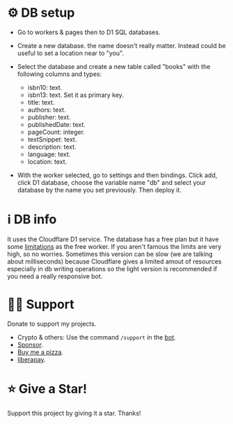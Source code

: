 
# ⚙️ DB setup 
- Go to workers & pages then to D1 SQL databases.
- Create a new database. the name doesn't really matter. Instead could be useful to set a location near to "you".
- Select the database and create a new table called "books" with the following columns and types:
    - isbn10: text.
    - isbn13: text. Set it as primary key.
    - title: text.
    - authors: text.
    - publisher: text.
    - publishedDate: text.
    - pageCount: integer.
    - textSnippet: text.
    - description: text.
    - language: text.
    - location: text.

- With the worker selected, go to settings and then bindings. Click add, click D1 database, choose the variable name "db" and select your database by the name you set previously. Then deploy it.

# ℹ️ DB info 
It uses the Cloudflare D1 service. The database has a free plan but it have some [limitations](https://developers.cloudflare.com/d1/platform/limits/) as the free worker. If you aren't famous the limits are very high, so no worries. Sometimes this version can be slow (we are talking about milliseconds) because Cloudflare gives a limited amout of resources especially in db writing operations so the light version is recommended if you need a really responsive bot.

# 🫶🏼 Support 
Donate to support my projects. 
- Crypto & others: Use the command `/support` in the [bot](https://t.me/Mqtth3w_support_bot).
- [Sponsor](https://github.com/sponsors/Mqtth3w).
- [Buy me a pizza](https://buymeacoffee.com/mqtth3w).
- [liberapay](https://liberapay.com/mqtth3w).

# ⭐ Give a Star!
Support this project by giving it a star. Thanks!
